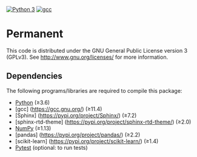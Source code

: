 [![Python 3](http://img.shields.io/badge/python-3-blue.svg)](https://docs.python.org/3/)
[![gcc](https://img.shields.io/badge/-C++-blue?logo=cplusplus)](https://gcc.gnu.org/)

Permanent
=========

This code is distributed under the GNU General Public License version 3 (GPLv3).
See <http://www.gnu.org/licenses/> for more information.

Dependencies
------------

The following programs/libraries are required to compile this package:

-   [Python](http://python.org/) (≥3.6)
-	[gcc] (https://gcc.gnu.org/) (≥11.4)
-	[Sphinx] (https://pypi.org/project/Sphinx/) (≥7.2)
-	[sphinx-rtd-theme] (https://pypi.org/project/sphinx-rtd-theme/) (≥2.0)
-   [NumPy](http://numpy.org/) (≥1.13)
-	[pandas] (https://pypi.org/project/pandas/) (≥2.2)
-	[scikit-learn] (https://pypi.org/project/scikit-learn/) (≥1.4)
-   [Pytest](http://docs.pytest.org/en/latest/) (optional: to run tests)
